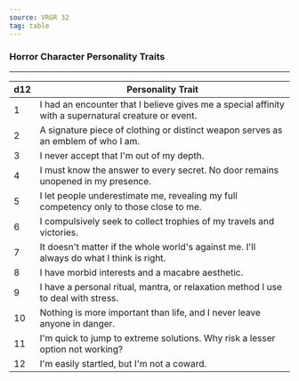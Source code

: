 ```yaml
---
source: VRGR 32
tag: table
---
```


### Horror Character Personality Traits
---
|d12|Personality Trait|
|----|------------|
|1|I had an encounter that I believe gives me a special affinity with a supernatural creature or event.|
|2|A signature piece of clothing or distinct weapon serves as an emblem of who I am.|
|3|I never accept that I'm out of my depth.|
|4|I must know the answer to every secret. No door remains unopened in my presence.|
|5|I let people underestimate me, revealing my full competency only to those close to me.|
|6|I compulsively seek to collect trophies of my travels and victories.|
|7|It doesn't matter if the whole world's against me. I'll always do what I think is right.|
|8|I have morbid interests and a macabre aesthetic.|
|9|I have a personal ritual, mantra, or relaxation method I use to deal with stress.|
|10|Nothing is more important than life, and I never leave anyone in danger.|
|11|I'm quick to jump to extreme solutions. Why risk a lesser option not working?|
|12|I'm easily startled, but I'm not a coward.|
